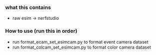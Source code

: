 ### what this contains
- raw esim -> nerfstudio


### How to use (run this in order)
- run format_ecam_set_esimcam.py to format event camera dataset
- run format_colcam_set_esimcam.py to format color camera dataset
